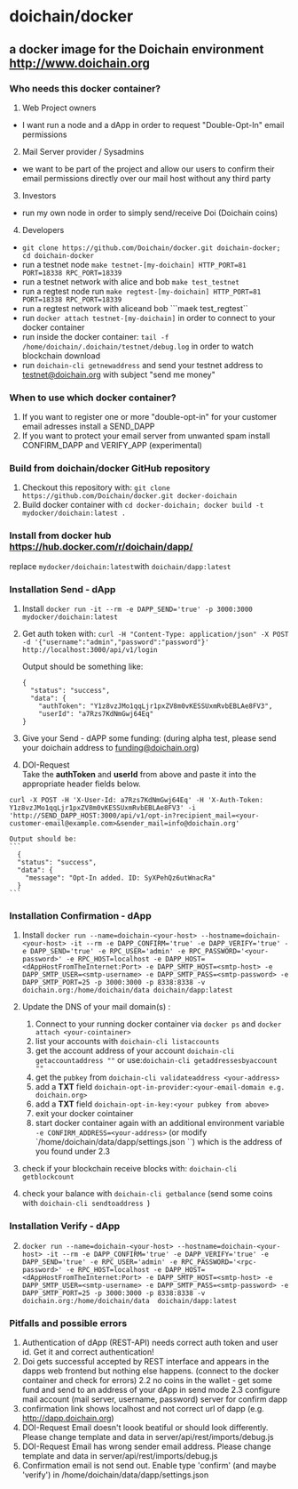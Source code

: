 # doichain/docker
## a docker image for the Doichain environment http://www.doichain.org

### Who needs this docker container?
1. Web Project owners 
  - I want run a node and a dApp in order to request "Double-Opt-In" email permissions
2. Mail Server provider / Sysadmins
  - we want to be part of the project and allow our users to confirm their email permissions directly over our mail host without any third party
3. Investors
  - run my own node in order to simply send/receive Doi (Doichain coins)
4. Developers
  - ``git clone https://github.com/Doichain/docker.git doichain-docker; cd doichain-docker``
  - run a testnet node ``make testnet-[my-doichain] HTTP_PORT=81 PORT=18338 RPC_PORT=18339`` 
  - run a testnet network with alice and bob ``make test_testnet``
  - run a regtest node run ``make regtest-[my-doichain] HTTP_PORT=81 PORT=18338 RPC_PORT=18339``
  - run a regtest network with aliceand bob ```maek test_regtest``
  - run ``docker attach testnet-[my-doichain]`` in order to connect to your docker container
  - run inside the docker container: ``tail -f /home/doichain/.doichain/testnet/debug.log`` in order to watch blockchain download
  - run ``doichain-cli getnewaddress`` and send your testnet address to testnet@doichain.org with subject "send me money"

  
### When to use which docker container?
1. If you want to register one or more "double-opt-in" for your customer email adresses install a SEND_DAPP
2. If you want to protect your email server from unwanted spam install CONFIRM_DAPP and VERIFY_APP (experimental)

### Build from doichain/docker GitHub repository 
1. Checkout this repository with: ``git clone https://github.com/Doichain/docker.git docker-doichain``
2. Build docker container with ``cd docker-doichain; docker build -t mydocker/doichain:latest .``

### Install from docker hub https://hub.docker.com/r/doichain/dapp/
replace ``mydocker/doichain:latest``with ``doichain/dapp:latest``

### Installation Send - dApp 
1. Install ``docker run -it --rm -e DAPP_SEND='true' -p 3000:3000  mydocker/doichain:latest``
2. Get auth token with: ``curl -H "Content-Type: application/json" -X POST -d '{"username":"admin","password":"password"}' http://localhost:3000/api/v1/login``

    Output should be something like:

    ```
    {
      "status": "success",
      "data": {
        "authToken": "Y1z8vzJMo1qqLjr1pxZV8m0vKESSUxmRvbEBLAe8FV3",
        "userId": "a7Rzs7KdNmGwj64Eq"
    }
    ```

3. Give your Send - dAPP some funding: (during alpha test, please send your doichain address to funding@doichain.org)
4. DOI-Request  
Take the **authToken** and **userId** from above and paste it into the appropriate header fields below. 
```
curl -X POST -H 'X-User-Id: a7Rzs7KdNmGwj64Eq' -H 'X-Auth-Token: Y1z8vzJMo1qqLjr1pxZV8m0vKESSUxmRvbEBLAe8FV3' -i 'http://SEND_DAPP_HOST:3000/api/v1/opt-in?recipient_mail=<your-customer-email@example.com>&sender_mail=info@doichain.org'
```

    Output should be: 
    ```
      {
      "status": "success",
      "data": {
        "message": "Opt-In added. ID: SyXPehQz6utWnacRa"
      }
    ```


### Installation Confirmation - dApp
1. Install ``docker run --name=doichain-<your-host> --hostname=doichain-<your-host> -it --rm -e DAPP_CONFIRM='true' -e DAPP_VERIFY='true' -e DAPP_SEND='true' -e RPC_USER='admin' -e RPC_PASSWORD='<your-password>' -e RPC_HOST=localhost -e DAPP_HOST=<dAppHostFromTheInternet:Port> -e DAPP_SMTP_HOST=<smtp-host> -e DAPP_SMTP_USER=<smtp-username> -e DAPP_SMTP_PASS=<smtp-password> -e DAPP_SMTP_PORT=25 -p 3000:3000 -p 8338:8338 -v doichain.org:/home/doichain/data doichain/dapp:latest``

2. Update the DNS of your mail domain(s) :
   1. Connect to your running docker container via ``docker ps`` and ``docker attach <your-cointainer>`` 
   2. list your accounts with ``doichain-cli listaccounts``
   3. get the account address of your account ``doichain-cli getaccountaddress ""`` or use:``doichain-cli getaddressesbyaccount ""``
   4. get the ``pubkey`` from ``doichain-cli validateaddress <your-address>``
   5. add a **TXT** field ``doichain-opt-in-provider:<your-email-domain e.g. doichain.org>``
   6. add a **TXT** field ``doichain-opt-in-key:<your pubkey from above> ``
   7. exit your docker cointainer 
   8. start docker container again with an additional environment variable ``-e CONFIRM_ADDRESS=<your-address>`` (or modify `/home/doichain/data/dapp/settings.json ``) which is the address of you found under 2.3 
3. check if your blockchain receive blocks with: ``doichain-cli getblockcount``
4. check your balance with ``doichain-cli getbalance`` (send some coins with ``doichain-cli sendtoaddress ``)

### Installation Verify - dApp
2. ``docker run --name=doichain-<your-host> --hostname=doichain-<your-host> -it --rm -e DAPP_CONFIRM='true' -e DAPP_VERIFY='true' -e DAPP_SEND='true' -e RPC_USER='admin' -e RPC_PASSWORD='<rpc-password>' -e RPC_HOST=localhost -e DAPP_HOST=<dAppHostFromTheInternet:Port> -e DAPP_SMTP_HOST=<smtp-host> -e DAPP_SMTP_USER=<smtp-username> -e DAPP_SMTP_PASS=<smtp-password> -e DAPP_SMTP_PORT=25 -p 3000:3000 -p 8338:8338 -v doichain.org:/home/doichain/data  doichain/dapp:latest``


### Pitfalls and possible errors
1. Authentication of dApp (REST-API) needs correct auth token and user id. Get it and correct authentication!
2. Doi gets successful accepted by REST interface and appears in the dapps web frontend but nothing else happens. (connect to the docker container and check for errors)
2.2 no coins in the wallet - get some fund and send to an address of your dApp in send mode
2.3 configure mail account (mail server, username, password) server for confirm dapp
3. confirmation link shows localhost and not correct url of dapp (e.g. http://dapp.doichain.org)
4. DOI-Request Email doesn't loook beatiful or should look differently. Please change template and data in server/api/rest/imports/debug.js
5. DOI-Request Email has wrong sender email address. Please change template and data in server/api/rest/imports/debug.js
6. Confirmation email is not send out. Enable type 'confirm' (and maybe 'verify') in /home/doichain/data/dapp/settings.json
